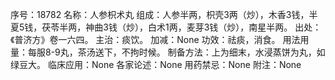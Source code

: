序号：18782
名称：人参枳术丸
组成：人参半两，枳壳3两（炒），木香3钱，半夏5钱，茯苓半两，神曲3钱（炒），白术1两，麦芽3钱（炒），南星半两。
出处：《普济方》卷一六四。
主治：痰饮。
加减：None
功效：祛痰，消食。
用法用量：每服8-9丸，茶汤送下，不拘时候。
制备方法：上为细末，水浸蒸饼为丸，如绿豆大。
临床应用：None
各家论述：None
用药禁忌：None
附注：None
